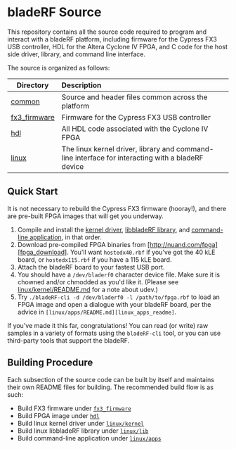# bladeRF Source #
This repository contains all the source code required to program and interact with a bladeRF platform, including firmware for the Cypress FX3 USB controller, HDL for the Altera Cyclone IV FPGA, and C code for the host side driver, library, and command line interface.

The source is organized as follows:

| Directory                     | Description                                                                                       |
| ----------------------------- |:--------------------------------------------------------------------------------------------------|
| [common][common]              | Source and header files common across the platform                                                |
| [fx3_firmware][fx3_firmware]  | Firmware for the Cypress FX3 USB controller                                                       |
| [hdl][hdl]                    | All HDL code associated with the Cyclone IV FPGA                                                  |
| [linux][linux]                | The linux kernel driver, library and command-line interface for interacting with a bladeRF device |

## Quick Start ##
It is not necessary to rebuild the Cypress FX3 firmware (hooray!), and there are pre-built FPGA images that will get you underway.

1. Compile and install the [kernel driver][linux_kernel], [libbladeRF library][linux_lib], and [command-line application][linux_apps], in that order.
2. Download pre-compiled FPGA binaries from [http://nuand.com/fpga][fpga_download].  You'll want `hostedx40.rbf` if you've got the 40 kLE board, or `hostedx115.rbf` if you have a 115 kLE board.
3. Attach the bladeRF board to your fastest USB port.
4. You should have a `/dev/bladerf0` character device file.  Make sure it is chowned and/or chmodded as you'd like it.  (Please see [linux/kernel/README.md][linux_kernel_readme] for a note about udev.)
5. Try `./bladeRF-cli -d /dev/bladerf0 -l /path/to/fpga.rbf` to load an FPGA image and open a dialogue with your bladeRF board, per the advice in `[linux/apps/README.md][linux_apps_readme]`.

If you've made it this far, congratulations!  You can read (or write) raw samples in a variety of formats using the `bladeRF-cli` tool, or you can use third-party tools that support the bladeRF.

## Building Procedure ##
Each subsection of the source code can be built by itself and maintains their own README files for building.  The recommended build flow is as such:

- Build FX3 firmware under [`fx3_firmware`][fx3_firmware]
- Build FPGA image under [`hdl`][hdl]
- Build linux kernel driver under [`linux/kernel`][linux_kernel]
- Build linux libbladeRF library under [`linux/lib`][linux_lib]
- Build command-line application under [`linux/apps`][linux_apps]

[common]: ./common (Common)
[fx3_firmware]: ./fx3_firmware (FX3 Firmware)
[hdl]: ./hdl (HDL)
[linux]: ./linux (Linux)
[linux_kernel]: ./linux/kernel (Linux Kernel Driver)
[linux_lib]: ./linux/lib (Linux Library)
[linux_apps]: ./linux/apps (Linux Apps)
[linux_kernel_readme]: ./linux/kernel/README.md (Linux Kernel Driver README)
[linux_apps_readme]: ./linux/apps/README.md (Linux Apps README)
[fpga_download]: http://nuand.com/fpga (nuand/FPGA Images)

